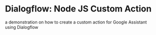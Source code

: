 # Dialogflow: Node JS Custom Action 
a demonstration on how to create a custom action for Google Assistant using Dialogflow

